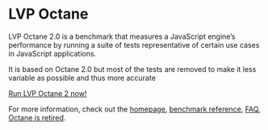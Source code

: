 # LVP Octane

LVP Octane 2.0 is a benchmark that measures a JavaScript engine’s performance by running a suite of tests representative of certain use cases in JavaScript applications.

It is based on Octane 2.0 but most of the tests are removed to make it less variable as possible and thus more accurate

[Run LVP Octane 2 now!](https://intika.github.io/lvp-octane/)

For more information, check out the [homepage](https://developers.google.com/octane/), [benchmark reference](https://developers.google.com/octane/benchmark), [FAQ](https://developers.google.com/octane/faq), [Octane is retired](https://v8project.blogspot.com/2017/04/retiring-octane.html).
